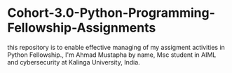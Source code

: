 # Cohort-3.0-Python-Programming-Fellowship-Assignments
this repository is to enable effective managing of my assigment activities in Python Fellowship.,
I'm Ahmad Mustapha by name, Msc student in AIML and cybersecurity at Kalinga University, India.
